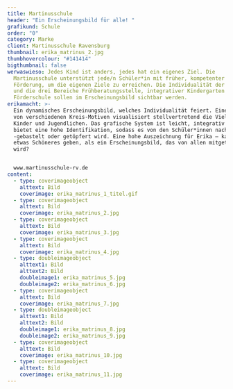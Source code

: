 ```yaml
---
title: Martinusschule
header: "Ein Erscheinungsbild für alle! "
grafikund: Schule
order: "0"
category: Marke
client: Martinusschule Ravensburg
thumbnail: erika_matrinus_2.jpg
thumbhovercolour: "#141414"
bigthumbnail: false
werwaswieso: Jedes Kind ist anders, jedes hat ein eigenes Ziel. Die
  Martinusschule unterstützt jede/n Schüler*in mit früher, kompetenter
  Förderung, um die eigenen Ziele zu erreichen. Die Individualität der Kinder
  und die drei Bereiche Frühberatungsstelle, integrativer Kindergarten und
  Förderschule sollen im Erscheinungsbild sichtbar werden.
erikamacht: >-
  Ein dynamisches Erscheinungsbild, welches Individualität feiert. Eine Vielzahl
  von verschiedenen Kreis-Motiven visualisiert stellvertretend die Vielfalt der
  Kinder und Jugendlichen. Das grafische System ist leicht, integrativ und
  bietet eine hohe Identifikation, sodass es von den Schüler*innen nachgebaut,
  -gebastelt oder getöpfert wird. Eine hohe Auszeichnung für Erika – kann es
  etwas Schöneres geben, als ein Erscheinungsbild, das von allen mitgetragen
  wird?


  www.martinusschule-rv.de
content:
  - type: coverimageobject
    alttext: Bild
    coverimage: erika_matrinus_1_titel.gif
  - type: coverimageobject
    alttext: Bild
    coverimage: erika_matrinus_2.jpg
  - type: coverimageobject
    alttext: Bild
    coverimage: erika_matrinus_3.jpg
  - type: coverimageobject
    alttext: Bild
    coverimage: erika_matrinus_4.jpg
  - type: doubleimageobject
    alttext1: Bild
    alttext2: Bild
    doubleimage1: erika_matrinus_5.jpg
    doubleimage2: erika_matrinus_6.jpg
  - type: coverimageobject
    alttext: Bild
    coverimage: erika_matrinus_7.jpg
  - type: doubleimageobject
    alttext1: Bild
    alttext2: Bild
    doubleimage1: erika_matrinus_8.jpg
    doubleimage2: erika_matrinus_9.jpg
  - type: coverimageobject
    alttext: Bild
    coverimage: erika_matrinus_10.jpg
  - type: coverimageobject
    alttext: Bild
    coverimage: erika_matrinus_11.jpg
---
```

